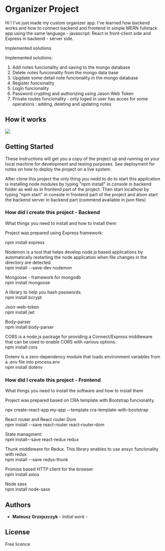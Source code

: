 # Organizer Project

Hi ! I've just made my custom organizer app. I've learned how backend works and 
how to connect backend and frontend in simple MERN fullstack app using the same language - javascript: React in front-client side and Express in backend - server side. 

Implemented solutions

Implemented solutions:
 1. Add notes funcionality and saving to the mongo database
 2. Delete notes funcionality from the mongo data base
 3. Upgdate some detail note funcionality in the mongo database
 4. Register funcionality
 5. Login funcionality
 6. Password crypting and authorizing using Jason Web Token
 7. Private routes funcionality - only loged in user has acces for some operations : adding, deleting and updating notes

## How it works

![](organizer.gif)

## Getting Started

These instructions will get you a copy of the project up and running on your local machine for development and testing purposes. See deployment for notes on how to deploy the project on a live system.

After clone this project the only thing you nedd to do to start this application is installing node modules by typing "npm install" in console in backend folder as well as in frontend part of the project. Then start localhost by typing "npm start" in console in frontend part of the project and alson start the backend server in backend part (commend available in json files)

### How did I create this project - Backend 
What things you need to install  and how to install them

Project was prepared using Express framework:

npm install express

Nodemon is a tool that helps develop node.js based applications by automatically restarting the node application when file changes in the directory are detected.\
npm install --save-dev nodemon

Mongoose - framework for mongodb\
npm install mongoose

A library to help you hash passwords.\
npm install bcrypt

Json-web-token\
npm install jwt

Body-parser\
npm install body-parser

CORS is a node.js package for providing a Connect/Express middleware that can be used to enable CORS with various options.\
npm install cors

Dotenv is a zero-dependency module that loads environment variables from a .env file into process.env\
npm install dotenv

### How did I create this project - Frontend
What things you need to install the software and how to install them

Project was prepared based on CRA template with Bootstrap funcionality.

npx create-react-app my-app --template cra-template-with-bootstrap

React router and React router Dom\
npm install --save react-router react-router-dom

State managment:\
npm install--save react-redux redux

Thunk middleware for Redux. This library enables to use ansyc funcionality with redux\
npm install --save redux-thunk

Promise based HTTP client for the browser\
npm install axios

Node sass\
npm install node-sass

## Authors

* **Mateusz Grzejszczyk** - *Initial work* -

## License
Free licence




